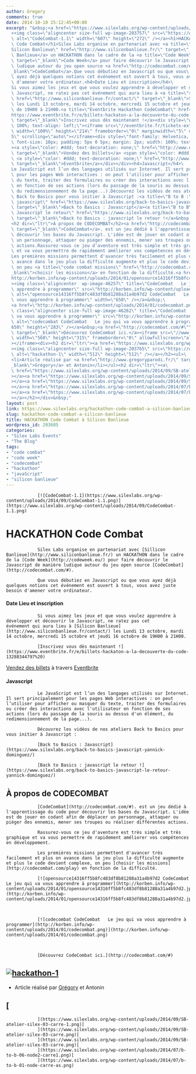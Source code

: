 ```yaml
---
author: Gregory
comments: true
date: 2014-10-10 15:12:45+00:00
excerpt: "&nbsp;<a href=\"https://www.silexlabs.org/wp-content/uploads/2014/09/CodeCombat-1.1.png\"\
  ><img class=\"aligncenter size-full wp-image-203757\" src=\"https://www.silexlabs.org/wp-content/uploads/2014/09/CodeCombat-1.1.png\"\
  \ alt=\"CodeCombat-1.1\" width=\"607\" height=\"272\" /></a><h1>HACKATHON\
  \ Code Combat</h1>Silex Labs organise en partenariat avec <a title=\"\
  Silicon Banlieue\" href=\"http://www.siliconbanlieue.fr/\" target=\"_blank\">Sillicon\
  \ Banlieue</a> un HACKATHON dans le cadre de la <a title=\"Code Week\" href=\"http://codeweek.eu/\"\
  \ target=\"_blank\">Code Week</a> pour faire découvrir le Javascript de manière\
  \ ludique autour du jeu open source <a href=\"http://codecombat.com/#\" target=\"\
  _blank\">CodeCombat</a>.Que vous débutiez en Javascript ou que vous\
  \ ayez déjà quelques notions cet événement est ouvert à tous, vous avez juste besoin\
  \ d'amener votre ordinateur.<h4>Date Lieu et inscription</h4>\
  Si vous aimez les jeux et que vous voulez apprendre à développer et découvrir le\
  \ Javascript, ne ratez pas cet événement qui aura lieu à <a title=\"silicon banlieue\"\
  \ href=\"http://www.siliconbanlieue.fr/contact/\" target=\"_blank\">Silicon Banlieue</a>\
  \ les Lundi 13 octobre, mardi 14 octobre, mercredi 15 octobre et jeudi 16 octobre\
  \ de 19H00 à 21H00.<a title=\"Eventbrite Hackathon CodeCombat\" href=\"\
  https://www.eventbrite.fr/e/billets-hackaton-a-la-decouverte-du-code-13288344797%20\"\
  \ target=\"_blank\">Inscrivez vous dès maintenant !</a><div style=\"width:\
  \ 100%; text-align: left;\"><iframe src=\"//eventbrite.fr/tickets-external?eid=13288344797&amp;ref=etckt\"\
  \ width=\"100%\" height=\"214\" frameborder=\"0\" marginwidth=\"5\" marginheight=\"\
  5\" scrolling=\"auto\"></iframe><div style=\"font-family: Helvetica, Arial;\
  \ font-size: 10px; padding: 5px 0 5px; margin: 2px; width: 100%; text-align: left;\"\
  ><a style=\"color: #ddd; text-decoration: none;\" href=\"http://www.eventbrite.fr/r/etckt\"\
  \ target=\"_blank\">Vendez des billets</a> <span style=\"color: #ddd;\">à travers</span>\
  \ <a style=\"color: #ddd; text-decoration: none;\" href=\"http://www.eventbrite.fr?ref=etckt\"\
  \ target=\"_blank\">Eventbrite</a></div></div><h4>Javascript</h4>\
  Le JavaScript est l’un des langages utilisés sur Internet. Il sert principalement\
  \ pour les pages Web interactives : on peut l’utiliser pour afficher ou masquer\
  \ du texte, traiter des formulaires ou créer des interactions avec l'utilisateur\
  \ en fonction de ses actions (lors du passage de la souris au dessus d'un élément,\
  \ du redimensionnement de la page...).Découvrez les vidéos de nos ateliers\
  \ Back to Basics pour vous initier à Javascript :<a title=\"B to B :\
  \ javascript\" href=\"https://www.silexlabs.org/back-to-basics-javascript-yannick-dominguez/\"\
  \ target=\"_blank\">Back to Basics : Javascript</a><a title=\"B to B\
  \ Javascript le retour\" href=\"https://www.silexlabs.org/back-to-basics-javascript-le-retour-yannick-dominguez/\"\
  \ target=\"_blank\">Back to Basics : javascript le retour !</a>&nbsp;\
  <h2 dir=\"ltr\">À propos de CODECOMBAT</h2><a href=\"http://codecombat.com/#\"\
  \ target=\"_blank\">CodeCombat</a>. est un jeu dédié à l'apprentissage du code pour\
  \ découvrir les bases du Javascript. L'idée est de jouer en codant afin de déplacer\
  \ un personnage, attaquer ou piéger des ennemis, mener ses troupes ou réaliser différentes\
  \ actions.Rassurez-vous ce jeu d'aventure est très simple et très graphique\
  \ et va vous permettre de rapidement améliorer vos compétences en développement.\
  Les premières missions permettent d'avancer très facilement et plus on\
  \ avance dans le jeu plus la difficulté augmente et plus le code devient complexe,\
  \ on peu <a title=\"code combat missions\" href=\"http://codecombat.com/play\" target=\"\
  _blank\">choisir les missions</a> en fonction de la difficulté.<a href=\"\
  http://korben.info/wp-content/uploads/2014/01/opensource14316ff5b8fc483df8b81288a31a4b97d2.jpg\"\
  ><img class=\"aligncenter  wp-image-46257\" title=\"CodeCombat   Le jeu qui va vous\
  \ apprendre à programmer\" src=\"http://korben.info/wp-content/uploads/2014/01/opensource14316ff5b8fc483df8b81288a31a4b97d2.jpg\"\
  \ alt=\"opensource14316ff5b8fc483df8b81288a31a4b97d2 CodeCombat   Le jeu qui va\
  \ vous apprendre à programmer\" width=\"650\" /></a>&nbsp;\
  <a href=\"http://korben.info/wp-content/uploads/2014/01/codecombat.png\"><img\
  \ class=\"aligncenter size-full wp-image-46262\" title=\"CodeCombat   Le jeu qui\
  \ va vous apprendre à programmer\" src=\"http://korben.info/wp-content/uploads/2014/01/codecombat.png\"\
  \ alt=\"codecombat CodeCombat   Le jeu qui va vous apprendre à programmer\" width=\"\
  650\" height=\"283\" /></a>&nbsp;<a href=\"http://codecombat.com/#\"\
  \ target=\"_blank\">Découvrez CodeCombat ici.</a><iframe src=\"//www.youtube.com/embed/1zjaA13k-dA\"\
  \ width=\"560\" height=\"315\" frameborder=\"0\" allowfullscreen=\"allowfullscreen\"\
  ></iframe><div><h2 dir=\"ltr\"><a href=\"https://www.silexlabs.org/wp-content/uploads/2014/09/hackathon-1.png\"\
  ><img class=\"aligncenter size-full wp-image-203765\" src=\"https://www.silexlabs.org/wp-content/uploads/2014/09/hackathon-1.png\"\
  \ alt=\"hackathon-1\" width=\"512\" height=\"512\" /></a></h2><ul>\
  <li>Article réalisé par <a href=\"http://www.gregoryparodi.fr/\" target=\"\
  _blank\">Grégory</a> et Antonin</li></ul><h2 dir=\"ltr\"><a\
  \ href=\"https://www.silexlabs.org/wp-content/uploads/2014/09/SB-atelier-silex-03-carre-1.png\"\
  ></a><a href=\"https://www.silexlabs.org/wp-content/uploads/2014/09/SB-atelier-silex-03-carre.png\"\
  ></a><a href=\"https://www.silexlabs.org/wp-content/uploads/2014/09/SB-atelier-silex-03-carre.png\"\
  ></a><a href=\"https://www.silexlabs.org/wp-content/uploads/2014/07/b-to-b-06-node2-carre1.png\"\
  ></a><a href=\"https://www.silexlabs.org/wp-content/uploads/2014/07/b-to-b-01-node-carre-as.png\"\
  ></a></h2></div>&nbsp;"
layout: post
link: https://www.silexlabs.org/hackathon-code-combat-a-silicon-banlieue/
slug: hackathon-code-combat-a-silicon-banlieue
title: HACKATHON Code Combat à Silicon Banlieue
wordpress_id: 203685
categories:
- "Silex Labs Events"
- "The Blog"
tags:
- "code combat"
- "code week"
- "codecombat"
- "hackathon"
- "javaScript"
- "silicon banlieue"
---
```




				[![CodeCombat-1.1](https://www.silexlabs.org/wp-content/uploads/2014/09/CodeCombat-1.1.png)](https://www.silexlabs.org/wp-content/uploads/2014/09/CodeCombat-1.1.png)


# HACKATHON Code Combat


				Silex Labs organise en partenariat avec [Sillicon Banlieue](http://www.siliconbanlieue.fr/) un HACKATHON dans le cadre de la [Code Week](http://codeweek.eu/) pour faire découvrir le Javascript de manière ludique autour du jeu open source [CodeCombat](http://codecombat.com/#).

				Que vous débutiez en Javascript ou que vous ayez déjà quelques notions cet événement est ouvert à tous, vous avez juste besoin d'amener votre ordinateur.


#### Date Lieu et inscription


				Si vous aimez les jeux et que vous voulez apprendre à développer et découvrir le Javascript, ne ratez pas cet événement qui aura lieu à [Silicon Banlieue](http://www.siliconbanlieue.fr/contact/) les Lundi 13 octobre, mardi 14 octobre, mercredi 15 octobre et jeudi 16 octobre de 19H00 à 21H00.

				[Inscrivez vous dès maintenant !](https://www.eventbrite.fr/e/billets-hackaton-a-la-decouverte-du-code-13288344797%20)





[Vendez des billets](http://www.eventbrite.fr/r/etckt) à travers [Eventbrite](http://www.eventbrite.fr?ref=etckt)







#### Javascript


				Le JavaScript est l’un des langages utilisés sur Internet. Il sert principalement pour les pages Web interactives : on peut l’utiliser pour afficher ou masquer du texte, traiter des formulaires ou créer des interactions avec l'utilisateur en fonction de ses actions (lors du passage de la souris au dessus d'un élément, du redimensionnement de la page...).

				Découvrez les vidéos de nos ateliers Back to Basics pour vous initier à Javascript :

				[Back to Basics : Javascript](https://www.silexlabs.org/back-to-basics-javascript-yannick-dominguez/)

				[Back to Basics : javascript le retour !](https://www.silexlabs.org/back-to-basics-javascript-le-retour-yannick-dominguez/)




## À propos de CODECOMBAT


				[CodeCombat](http://codecombat.com/#). est un jeu dédié à l'apprentissage du code pour découvrir les bases du Javascript. L'idée est de jouer en codant afin de déplacer un personnage, attaquer ou piéger des ennemis, mener ses troupes ou réaliser différentes actions.

				Rassurez-vous ce jeu d'aventure est très simple et très graphique et va vous permettre de rapidement améliorer vos compétences en développement.

				Les premières missions permettent d'avancer très facilement et plus on avance dans le jeu plus la difficulté augmente et plus le code devient complexe, on peu [choisir les missions](http://codecombat.com/play) en fonction de la difficulté.

				[![opensource14316ff5b8fc483df8b81288a31a4b97d2 CodeCombat   Le jeu qui va vous apprendre à programmer](http://korben.info/wp-content/uploads/2014/01/opensource14316ff5b8fc483df8b81288a31a4b97d2.jpg)](http://korben.info/wp-content/uploads/2014/01/opensource14316ff5b8fc483df8b81288a31a4b97d2.jpg)



				[![codecombat CodeCombat   Le jeu qui va vous apprendre à programmer](http://korben.info/wp-content/uploads/2014/01/codecombat.png)](http://korben.info/wp-content/uploads/2014/01/codecombat.png)



				[Découvrez CodeCombat ici.](http://codecombat.com/#)






## [![hackathon-1](https://www.silexlabs.org/wp-content/uploads/2014/09/hackathon-1.png)](https://www.silexlabs.org/wp-content/uploads/2014/09/hackathon-1.png)






  * Article réalisé par [Grégory](http://www.gregoryparodi.fr/) et Antonin




## [
				](https://www.silexlabs.org/wp-content/uploads/2014/09/SB-atelier-silex-03-carre-1.png)[
				](https://www.silexlabs.org/wp-content/uploads/2014/09/SB-atelier-silex-03-carre.png)[
				](https://www.silexlabs.org/wp-content/uploads/2014/09/SB-atelier-silex-03-carre.png)[
				](https://www.silexlabs.org/wp-content/uploads/2014/07/b-to-b-06-node2-carre1.png)[
				](https://www.silexlabs.org/wp-content/uploads/2014/07/b-to-b-01-node-carre-as.png)






